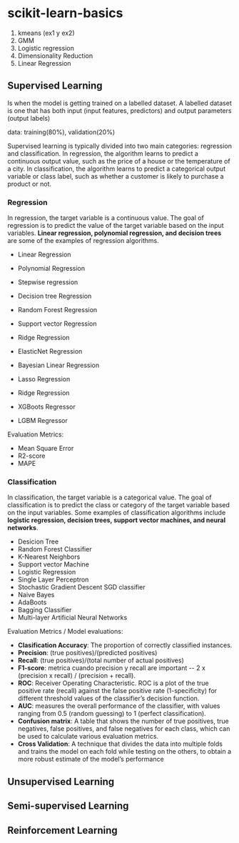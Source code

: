 # scikit-learn-basics

1. kmeans (ex1 y ex2)  
2. GMM   
3. Logistic regression
4. Dimensionality Reduction  
5. Linear Regression  


## Supervised Learning

Is when the model is getting trained on a labelled dataset. A labelled dataset is one that has both input (input features, predictors) and output parameters (output labels)

data: training(80%), validation(20%)

Supervised learning is typically divided into two main categories: regression and classification. In regression, the algorithm learns to predict a continuous output value, such as the price of a house or the temperature of a city. In classification, the algorithm learns to predict a categorical output variable or class label, such as whether a customer is likely to purchase a product or not.

### Regression 

In regression, the target variable is a continuous value. The goal of regression is to predict the value of the target variable based on the input variables. **Linear regression, polynomial regression, and decision trees** are some of the examples of regression algorithms.

- Linear Regression
- Polynomial Regression
- Stepwise regression
- Decision tree Regression
- Random Forest Regression
- Support vector Regression
- Ridge Regression
- ElasticNet Regression
- Bayesian Linear Regression 

- Lasso Regression
- Ridge Regression
- XGBoots Regressor
- LGBM Regressor

Evaluation Metrics:
- Mean Square Error
- R2-score 
- MAPE 



### Classification

In classification, the target variable is a categorical value. The goal of classification is to predict the class or category of the target variable based on the input variables. Some examples of classification algorithms include **logistic regression, decision trees, support vector machines, and neural networks**.

- Desicion Tree  
- Random Forest Classifier
- K-Nearest Neighbors
- Support vector Machine
- Logistic Regression  
- Single Layer Perceptron 
- Stochastic Gradient Descent SGD classifier
- Naive Bayes 
- AdaBoots  
- Bagging Classifier  
- Multi-layer Artificial Neural Networks

Evaluation Metrics / Model evaluations:
- **Clasification Accuracy**: The proportion of correctly classified instances.
- **Precision**:  (true positives)/(predicted positives)
- **Recall**: (true positives)/(total number of actual positives)
- **F1-score**: metrica cuando precision y recall are important -- 2 x (precision x recall) / (precision + recall).
- **ROC**: Receiver Operating Characteristic. ROC is a plot of the true positive rate (recall) against the false positive rate (1-specificity) for different threshold values of the classifier’s decision function.
- **AUC**: measures the overall performance of the classifier, with values ranging from 0.5 (random guessing) to 1 (perfect classification).
- **Confusion matrix**: A table that shows the number of true positives, true negatives, false positives, and false negatives for each class, which can be used to calculate various evaluation metrics.
- **Cross Validation**: A technique that divides the data into multiple folds and trains the model on each fold while testing on the others, to obtain a more robust estimate of the model’s performance



## Unsupervised Learning

## Semi-supervised Learning


## Reinforcement Learning
